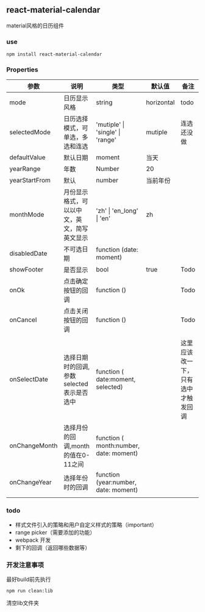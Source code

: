 ## react-material-calendar

material风格的日历组件



### use

```
npm install react-material-calendar
```



### Properties

| 参数            | 说明                        | 类型                                     | 默认值        | 备注                |
| ------------- | ------------------------- | -------------------------------------- | ---------- | ----------------- |
| mode          | 日历显示风格                    | string                                 | horizontal | todo              |
| selectedMode  | 日历选择模式，可单选，多选和连选          | 'mutiple' \| 'single' \| 'range'       | mutiple    | 连选还没做             |
| defaultValue  | 默认日期                      | moment                                 | 当天         |                   |
| yearRange     | 年数                        | Number                                 | 20         |                   |
| yearStartFrom | 默认                        | number                                 | 当前年份       |                   |
| monthMode     | 月份显示格式，可以以中文，英文，简写英文显示    | 'zh' \| 'en_long' \| 'en'              | zh         |                   |
| disabledDate  | 不可选日期                     | function (date: moment)                |            |                   |
| showFooter    | 是否显示                      | bool                                   | true       | Todo              |
| onOk          | 点击确定按钮的回调                 | function ()                            |            | Todo              |
| onCancel      | 点击关闭按钮的回调                 | function ()                            |            | Todo              |
|               |                           |                                        |            |                   |
| onSelectDate  | 选择日期时的回调,参数selected表示是否选中 | function ( date:moment, selected)      |            | 这里应该改一下，只有选中才触发回调 |
| onChangeMonth | 选择月份的回调,month的值在0-11之间    | function ( month:number, date: moment) |            |                   |
| onChangeYear  | 选择年份时的回调                  | function (year:number, date: moment)   |            |                   |
|               |                           |                                        |            |                   |



### todo

- 样式文件引入的策略和用户自定义样式的策略（important）
- range picker（需要添加的功能）
- webpack 开发
- 剩下的回调（返回哪些数据等）

### 开发注意事项

最好build前先执行 
```
npm run clean:lib
```
清空lib文件夹

